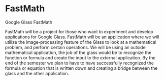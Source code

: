FastMath
========

Google Glass FastMath

FastMath will be a project for those who want to experiment and develop applications for Google Glass. FastMath will be an application where we will utilize the image-processing feature of the Glass to look at a mathematical problem, and perform certain operations. We will be using an outside mathematical application, the job of the glass would be to recognize the function or formula and create the input to the external application. By the end of the semester we plan to have to have successfully recognized the formula or equation that is written down and creating a bridge between the glass and the other application.
